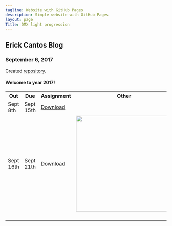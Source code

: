 ```yaml
---
tagline: Website with GitHub Pages
description: Simple website with GitHub Pages
layout: page
Title: DMX light progression 
---
```


Erick Cantos Blog
-------------

### September 6, 2017

Created [repository](https://github.com/six0four/StudentSenseHat).

#### Welcome to year 2017!

<table>
  <tr>
    <th>Out</th>
    <th>Due</th>
    <th>Assignment</th>
    <th>Other</th>
  </tr>
  <tr>
    <!--OUT-->
    <td>Sept 8th</td>
    <!--DUE-->
    <td >Sept 15th</td>
    <!--ASSIGNMENT-->
    <td><a href="https://github.com/ErickCantos13/SensorEffector/blob/master/documentation/ProposalContentStudentNameRev02.pdf" target="_blank">Download</a></td>
    <!--OTHER-->
    <td><!-- Insert Imagee here <img src="" width ="300"> --></td>
  </tr>
  <tr>
    <td >Sept 16th</td>
    <td >Sept 21th</td>
    <td ><a href="https://github.com/ErickCantos13/SensorEffector/blob/master/ErickCantosHardwareProject.gan" target="_blank">Download</a></td>
    <td ><img src="https://raw.githubusercontent.com/ErickCantos13/SensorEffector/master/Images/gantChart.JPG" width="300"></td>
  </tr>
  <tr>
    <td ></td>
    <td ></td>
    <td ></td>
    <td ></td>
  </tr>
  <tr>
    <td ></td>
    <td ></td>
    <td ></td>
    <td ></td>
  </tr>
  <tr>
    <td ></td>
    <td ></td>
    <td ></td>
    <td ></td>
  </tr>
  <tr>
    <td ></td>
    <td ></td>
    <td ></td>
    <td ></td>
  </tr>
</table>
